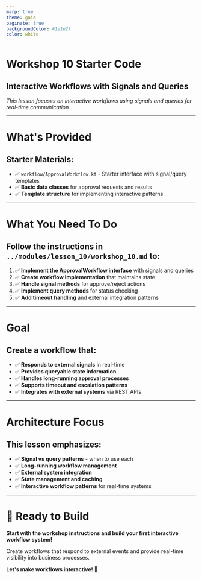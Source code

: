 ```yaml
---
marp: true
theme: gaia
paginate: true
backgroundColor: #1e1e2f
color: white
---
```


# Workshop 10 Starter Code

## Interactive Workflows with Signals and Queries

*This lesson focuses on interactive workflows using signals and queries for real-time communication*

---

# What's Provided

## **Starter Materials:**

- ✅ `workflow/ApprovalWorkflow.kt` - Starter interface with signal/query templates
- ✅ **Basic data classes** for approval requests and results
- ✅ **Template structure** for implementing interactive patterns

---

# What You Need To Do

## Follow the instructions in `../modules/lesson_10/workshop_10.md` to:

1. ✅ **Implement the ApprovalWorkflow interface** with signals and queries
2. ✅ **Create workflow implementation** that maintains state
3. ✅ **Handle signal methods** for approve/reject actions
4. ✅ **Implement query methods** for status checking
5. ✅ **Add timeout handling** and external integration patterns

---

# Goal

## Create a workflow that:

- ✅ **Responds to external signals** in real-time
- ✅ **Provides queryable state information**
- ✅ **Handles long-running approval processes**
- ✅ **Supports timeout and escalation patterns**
- ✅ **Integrates with external systems** via REST APIs

---

# Architecture Focus

## This lesson emphasizes:

- ✅ **Signal vs query patterns** - when to use each
- ✅ **Long-running workflow management** 
- ✅ **External system integration**
- ✅ **State management and caching**
- ✅ **Interactive workflow patterns** for real-time systems

---

# 🚀 Ready to Build

**Start with the workshop instructions and build your first interactive workflow system!**

Create workflows that respond to external events and provide real-time visibility into business processes.

**Let's make workflows interactive! 🎉** 